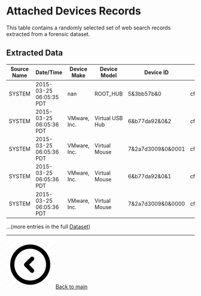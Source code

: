 # Attached Devices Records

This table contains a randomly selected set of web search records extracted from a forensic dataset.

## Extracted Data

| Source Name   | Date/Time               | Device Make   | Device Model    | Device ID         | Data Source                     |
|--------------|------------------------|--------------|----------------|------------------|--------------------------------|
| SYSTEM        | 2015-03-25 06:05:35 PDT | nan           | ROOT_HUB        | 5&3bb57b&0        | cfreds_2015_data_leakage_pc.E01 |
| SYSTEM        | 2015-03-25 06:05:36 PDT | VMware, Inc.  | Virtual USB Hub | 6&b77da92&0&2     | cfreds_2015_data_leakage_pc.E01 |
| SYSTEM        | 2015-03-25 06:05:36 PDT | VMware, Inc.  | Virtual Mouse   | 7&2a7d3009&0&0001 | cfreds_2015_data_leakage_pc.E01 |
| SYSTEM        | 2015-03-25 06:05:36 PDT | VMware, Inc.  | Virtual Mouse   | 6&b77da92&0&1     | cfreds_2015_data_leakage_pc.E01 |
| SYSTEM        | 2015-03-25 06:05:36 PDT | VMware, Inc.  | Virtual Mouse   | 7&2a7d3009&0&0000 | cfreds_2015_data_leakage_pc.E01 |


...(more entries in the full [Dataset](/dataset/USBDeviceAttached.csv))


---
[![Back to main](/img/BackBtn.png)](/README.md)
[Back to main](/README.md)

